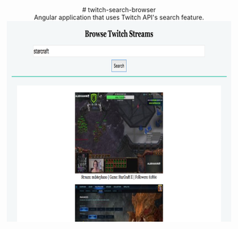 <div align="center">
 # twitch-search-browser<br>
 Angular application that uses Twitch API's search feature.<br>
</div>
<div align="center">
 <img src="twitchsearch.png" height="450px" style="display:inline;">
</div>
